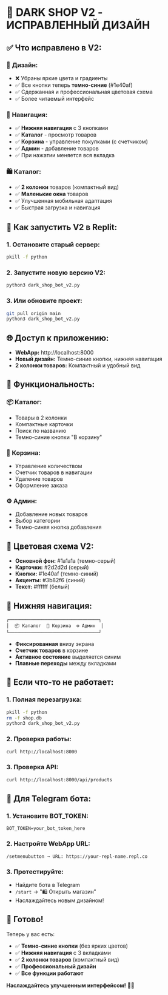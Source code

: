 # 🌙 DARK SHOP V2 - ИСПРАВЛЕННЫЙ ДИЗАЙН

## ✅ **Что исправлено в V2:**

### 🎨 **Дизайн:**
- ❌ Убраны яркие цвета и градиенты
- ✅ Все кнопки теперь **темно-синие** (#1e40af)
- ✅ Сдержанная и профессиональная цветовая схема
- ✅ Более читаемый интерфейс

### 📱 **Навигация:**
- ✅ **Нижняя навигация** с 3 кнопками
- ✅ **Каталог** - просмотр товаров
- ✅ **Корзина** - управление покупками (с счетчиком)
- ✅ **Админ** - добавление товаров
- ✅ При нажатии меняется вся вкладка

### 🛍️ **Каталог:**
- ✅ **2 колонки** товаров (компактный вид)
- ✅ **Маленькие окна** товаров
- ✅ Улучшенная мобильная адаптация
- ✅ Быстрая загрузка и навигация

## 🚀 **Как запустить V2 в Replit:**

### **1. Остановите старый сервер:**
```bash
pkill -f python
```

### **2. Запустите новую версию V2:**
```bash
python3 dark_shop_bot_v2.py
```

### **3. Или обновите проект:**
```bash
git pull origin main
python3 dark_shop_bot_v2.py
```

## 🌐 **Доступ к приложению:**

- **WebApp:** http://localhost:8000
- **Новый дизайн:** Темно-синие кнопки, нижняя навигация
- **2 колонки товаров:** Компактный и удобный вид

## 🎯 **Функциональность:**

### **📦 Каталог:**
- Товары в 2 колонки
- Компактные карточки
- Поиск по названию
- Темно-синие кнопки "В корзину"

### **🛒 Корзина:**
- Управление количеством
- Счетчик товаров в навигации
- Удаление товаров
- Оформление заказа

### **⚙️ Админ:**
- Добавление новых товаров
- Выбор категории
- Темно-синяя кнопка добавления

## 🎨 **Цветовая схема V2:**

- **Основной фон:** #1a1a1a (темно-серый)
- **Карточки:** #2d2d2d (серый)
- **Кнопки:** #1e40af (темно-синий)
- **Акценты:** #3b82f6 (синий)
- **Текст:** #ffffff (белый)

## 📱 **Нижняя навигация:**

```
┌─────────────────────────────────┐
│  📦 Каталог  🛒 Корзина  ⚙️ Админ  │
└─────────────────────────────────┘
```

- **Фиксированная** внизу экрана
- **Счетчик товаров** в корзине
- **Активное состояние** выделяется синим
- **Плавные переходы** между вкладками

## 🔧 **Если что-то не работает:**

### **1. Полная перезагрузка:**
```bash
pkill -f python
rm -f shop.db
python3 dark_shop_bot_v2.py
```

### **2. Проверка работы:**
```bash
curl http://localhost:8000
```

### **3. Проверка API:**
```bash
curl http://localhost:8000/api/products
```

## 📱 **Для Telegram бота:**

### **1. Установите BOT_TOKEN:**
```
BOT_TOKEN=your_bot_token_here
```

### **2. Настройте WebApp URL:**
```
/setmenubutton → URL: https://your-repl-name.repl.co
```

### **3. Протестируйте:**
- Найдите бота в Telegram
- `/start` → "🛍️ Открыть магазин"
- Наслаждайтесь новым дизайном!

## 🎉 **Готово!**

Теперь у вас есть:
- ✅ **Темно-синие кнопки** (без ярких цветов)
- ✅ **Нижняя навигация** с 3 вкладками
- ✅ **2 колонки товаров** (компактный вид)
- ✅ **Профессиональный дизайн**
- ✅ **Все функции работают**

**Наслаждайтесь улучшенным интерфейсом!** 🌙✨
